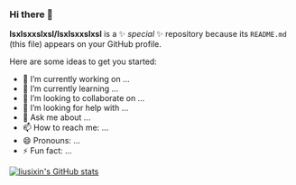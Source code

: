 ### Hi there 👋


**lsxlsxxslxsl/lsxlsxxslxsl** is a ✨ _special_ ✨ repository because its `README.md` (this file) appears on your GitHub profile.

Here are some ideas to get you started:

- 🔭 I’m currently working on ...
- 🌱 I’m currently learning ...
- 👯 I’m looking to collaborate on ...
- 🤔 I’m looking for help with ...
- 💬 Ask me about ...
- 📫 How to reach me: ...
- 😄 Pronouns: ...
- ⚡ Fun fact: ...

[![liusixin's GitHub stats](https://github-readme-stats.vercel.app/api?username=lsxlsxxslxsl)](https://github.com/anuraghazra/github-readme-stats)
